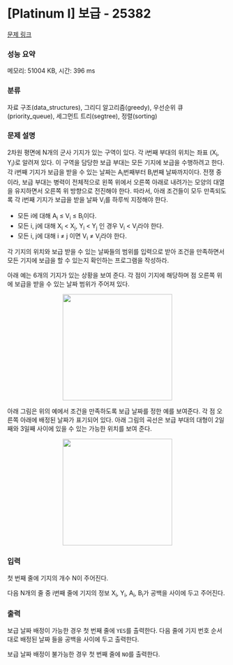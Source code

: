 # [Platinum I] 보급 - 25382 

[문제 링크](https://www.acmicpc.net/problem/25382) 

### 성능 요약

메모리: 51004 KB, 시간: 396 ms

### 분류

자료 구조(data_structures), 그리디 알고리즘(greedy), 우선순위 큐(priority_queue), 세그먼트 트리(segtree), 정렬(sorting)

### 문제 설명

<p>2차원 평면에 N개의 군사 기지가 있는 구역이 있다. 각 i번째 부대의 위치는 좌표 (X<sub>i</sub>, Y<sub>i</sub>)로 알려져 있다. 이 구역을 담당한 보급 부대는 모든 기지에 보급을 수행하려고 한다. 각 i번째 기지가 보급을 받을 수 있는 날짜는 A<sub>i</sub>번째부터 B<sub>i</sub>번째 날짜까지이다. 전쟁 중이라, 보급 부대는 병력이 전체적으로 왼쪽 위에서 오른쪽 아래로 내려가는 모양의 대열을 유지하면서 오른쪽 위 방향으로 전진해야 한다. 따라서, 아래 조건들이 모두 만족되도록 각 i번째 기지가 보급을 받을 날짜 V<sub>i</sub>를 하루씩 지정해야 한다.</p>

<ul>
	<li>모든 i에 대해 A<sub>i</sub> ≤ V<sub>i</sub> ≤ B<sub>i</sub>이다.</li>
	<li>모든 i, j에 대해 X<sub>i</sub> < X<sub>j</sub>, Y<sub>i</sub> < Y<sub>j</sub> 인 경우 V<sub>i</sub> < V<sub>j</sub>라야 한다.</li>
	<li>모든 i, j에 대해 i ≠ j 이면 V<sub>i</sub> ≠ V<sub>j</sub>라야 한다.</li>
</ul>

<p>각 기지의 위치와 보급 받을 수 있는 날짜들의 범위를 입력으로 받아 조건을 만족하면서 모든 기지에 보급을 할 수 있는지 확인하는 프로그램을 작성하라.</p>

<p>아래 예는 6개의 기지가 있는 상황을 보여 준다. 각 점이 기지에 해당하며 점 오른쪽 위에 보급을 받을 수 있는 날짜 범위가 주어져 있다.</p>

<p style="text-align: center;"><img alt="" src="" style="width: 251px; height: 243px;"></p>

<p>아래 그림은 위의 예에서 조건을 만족하도록 보급 날짜를 정한 예를 보여준다. 각 점 오른쪽 아래에 배정된 날짜가 표기되어 있다. 아래 그림의 곡선은 보급 부대의 대형이 2일째와 3일째 사이에 있을 수 있는 가능한 위치를 보여 준다.</p>

<p style="text-align: center;"><img alt="" src="" style="width: 251px; height: 244px;"></p>

### 입력 

 <p>첫 번째 줄에 기지의 개수 N이 주어진다.</p>

<p>다음 N개의 줄 중 i번째 줄에 기지의 정보 X<sub>i</sub>, Y<sub>i</sub>, A<sub>i</sub>, B<sub>i</sub>가 공백을 사이에 두고 주어진다.</p>

### 출력 

 <p>보급 날짜 배정이 가능한 경우 첫 번째 줄에 <code>YES</code>를 출력한다. 다음 줄에 기지 번호 순서대로 배정된 날짜 들을 공백을 사이에 두고 출력한다.</p>

<p>보급 날짜 배정이 불가능한 경우 첫 번째 줄에 <code>NO</code>를 출력한다.</p>

